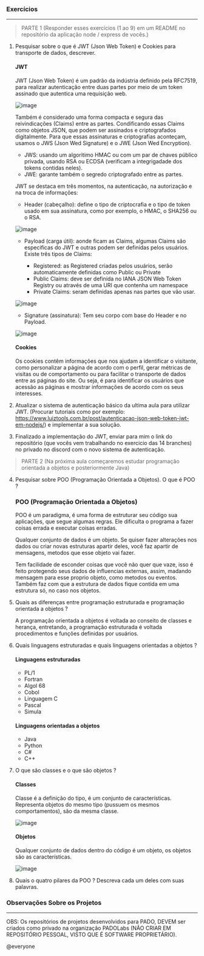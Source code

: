 ### Exercícios
---

> PARTE 1 (Responder esses exercicios (1 ao 9) em um README no repositório da aplicação node / express de vocês.)

1. Pesquisar sobre o que é JWT (Json Web Token) e Cookies para transporte de dados, descrever.

    #### JWT

    JWT (Json Web Token) é um padrão da indústria definido pela RFC7519, para realizar autenticação entre duas partes por meio de um token assinado que autentica uma requisição web.
    
    ![image](https://user-images.githubusercontent.com/97049417/167468333-5b6da04e-c778-4ead-b0d1-61cd6ae03b5a.png)
    
    Também é considerado uma forma compacta e segura das reivindicações (Claims) entre as partes. Condificando essas Claims como objetos JSON, que podem ser assinados e criptografados digitalmente. 
    Para que essas assinaturas e criptografias aconteçam, usamos o JWS (Json Wed Signature) e o JWE (Json Wed Encryption).
    
    - JWS: usando um algoritimo HMAC ou com um par de chaves público privada, usando RSA ou ECDSA (verificam a integrigadade dos tokens contidas neles).
    - JWE: garante também o segredo criptografado entre as partes.

    JWT se destaca em três momentos, na autenticação, na autorização e na troca de informações:
    
    - Header (cabeçalho): define o tipo de criptocrafia e o tipo de token usado em sua assinatura, como por exemplo, o HMAC, o SHA256 ou o RSA.
    
    ![image](https://user-images.githubusercontent.com/97049417/167469733-5f59f585-0ee0-41b1-8a72-6115896c0f0c.png)
    
    - Payload (carga útil): aonde ficam as Claims, algumas Claims são especificas do JWT e outras podem ser definidas pelos usuários. Existe três tipos de Claims:
 
        - Registered: as Registered criadas pelos usuários, serão automaticamente definidas como Public ou Private
        - Public Claims: deve ser definida no IANA JSON Web Token Registry ou através de uma URI que contenha um namespace
        - Private Claims: seram definidas apenas nas partes que vão usar.

    ![image](https://user-images.githubusercontent.com/97049417/167473186-01c4a847-fb7d-44db-9b77-d7168369df59.png)
    
    - Signature (assinatura): Tem seu corpo com base do Header e no Payload.

    ![image](https://user-images.githubusercontent.com/97049417/167473772-8c3d3a52-72e3-4d48-9f23-4fa925b65068.png)
    
    #### Cookies

    Os cookies contêm informações que nos ajudam a identificar o visitante, como personalizar a página de acordo com o perfil, gerar métricas de visitas ou de comportamento ou para facilitar o transporte de dados entre as páginas do site. Ou seja, é para identificar os usuários que acessão as páginas e mostrar informações de acordo com os seus interesses.

2. Atualizar o sistema de autenticação básico da ultima aula para utilizar JWT. (Procurar tutoriais como por exemplo: https://www.luiztools.com.br/post/autenticacao-json-web-token-jwt-em-nodejs/) e implementar a sua solução.

3. Finalizado a implementação do JWT, enviar para mim o link do repositório (que vocês vem trabalhando no exercicio das 14 branches) no privado no discord com o novo sistema de autenticação.


> PARTE 2 (Na próxima aula começaremos estudar programação orientada a objetos e posteriormente Java)

4. Pesquisar sobre POO (Programação Orientada a Objetos). O que é POO ?

    ### POO (Programação Orientada a Objetos)

    POO é um paradigma, é uma forma de estruturar seu código sua aplicações, que segue algumas regras. Ele dificulta o programa a fazer coisas errada e executar coisas erradas.

    Qualquer conjunto de dados é um objeto. Se quiser fazer alterações nos dados ou criar novas estruturas apartir deles, você faz apartir de mensagens, metodos que esse objeto vai fazer.

    Tem facilidade de esconder coisas que você não quer que vaze, isso é feito protegendo seus dados de influencias externas, assim, madando mensagem para esse proprio objeto, como metodos ou eventos. Também faz com que a estrutura de dados fique contida em uma estrutura só, no caso nos objetos.

6. Quais as diferenças entre programação estruturada e programação orientada a objetos ?

    A programação orientada a objetos é voltada ao conseito de classes e herança, entretando, a programação estruturada é voltada procedimentos e funções definidas por usuários. 

7. Quais linguagens estruturadas e quais linguagens orientadas a objetos ?

    #### Linguagens estruturadas

    - PL/1
    - Fortran
    - Algol 68
    - Cobol
    - Linguagem C
    - Pascal
    - Simula

    #### Linguagens orientadas a objetos

    - Java 
    - Python
    - C#
    - C++

8. O que são classes e o que são objetos ?
    
    #### Classes

    Classe é a definição do tipo, é um conjunto de características. Representa objetos do mesmo tipo (pussuem os mesmos comportamentos), são da mesma classe.

    ![image](https://user-images.githubusercontent.com/97049417/167919627-6e9359ac-5b9e-403f-bd21-9f713feada5c.png)
    
    #### Objetos

    Qualquer conjunto de dados dentro do código é um objeto, os objetos são as características.

    ![image](https://user-images.githubusercontent.com/97049417/167919724-1a5d2248-10c2-4618-9f8c-363c04caa3e7.png)

9. Quais o quatro pilares da POO ? Descreva cada um deles com suas palavras.



### Observações Sobre os Projetos
---

OBS: Os repositórios de projetos desenvolvidos para PADO, DEVEM ser criados como privado na organização PADOLabs (NÃO CRIAR EM REPOSITÓRIO PESSOAL, VISTO QUE É SOFTWARE PROPRIETÁRIO).

@everyone
